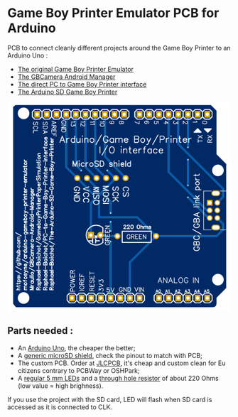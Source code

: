 # Game Boy Printer Emulator PCB for Arduino
PCB to connect cleanly different projects around the Game Boy Printer to an Arduino Uno : 
- [The original Game Boy Printer Emulator](https://github.com/mofosyne/arduino-gameboy-printer-emulator)
- [The GBCamera Android Manager](https://github.com/Mraulio/GBCamera-Android-Manager)
- [The direct PC to Game Boy Printer interface](https://github.com/Raphael-Boichot/PC-to-Game-Boy-Printer-interface)
- [The Arduino SD Game Boy Printer](https://github.com/Raphael-Boichot/The-Arduino-SD-Game-Boy-Printer)

![](PCB/PCB.png)

## Parts needed :
- An [Arduino Uno](https://fr.aliexpress.com/item/1005006088733150.html), the cheaper the better;
- A [generic microSD shield](https://fr.aliexpress.com/item/1005006059963950.html), check the pinout to match with PCB;
- The custom PCB. Order at [JLCPCB](https://jlcpcb.com/), it's cheap and custom clean for Eu citizens contrary to PCBWay or OSHPark;
- A [regular 5 mm LEDs](https://fr.aliexpress.com/item/32848810276.html) and a [through hole resistor](https://fr.aliexpress.com/item/32866216363.html) of about 220 Ohms (low value = high brighness).

If you use the project with the SD card, LED will flash when SD card is accessed as it is connected to CLK.
